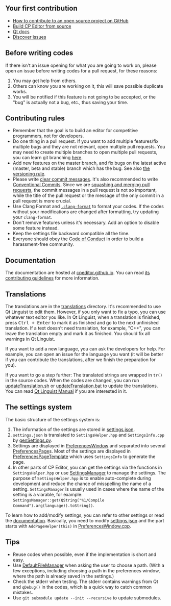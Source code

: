 ## Your first contribution

-   [How to contribute to an open source project on GitHub](https://egghead.io/series/how-to-contribute-to-an-open-source-project-on-github)
-   [Build CP Editor from source](https://cpeditor.org/docs/installation/build-from-source/)
-   [Qt docs](https://doc.qt.io/)
-   [Discover issues](https://github.com/cpeditor/cpeditor/contribute)

## Before writing codes

If there isn't an issue opening for what you are going to work on, please open an issue before writing codes for a pull request, for these reasons:

1.  You may get help from others.
2.  Others can know you are working on it, this will save possible duplicate works.
3.  You will be notified if this feature is not going to be accepted, or the "bug" is actually not a bug, etc., thus saving your time.

## Contributing rules

-   Remember that the goal is to build an editor for competitive programmers, not for developers.
-   Do one thing in a pull request. If you want to add multiple features/fix multiple bugs and they are not relevant, open multiple pull requests. You may need to create multiple branches to open multiple pull requests, you can learn git branching [here](https://learngitbranching.js.org/).
-   Add new features on the master branch, and fix bugs on the latest active (master, beta and stable) branch which has the bug. See also [the versioning rule](VERSIONING.md).
-   Please write [clear commit messages](https://chris.beams.io/posts/git-commit/). It's also recommended to write [Conventional Commits](https://www.conventionalcommits.org/). Since we are [squashing and merging pull requests](https://docs.github.com/en/free-pro-team@latest/github/collaborating-with-issues-and-pull-requests/about-pull-request-merges#squash-and-merge-your-pull-request-commits), the commit messages in a pull request is not so important, while the title of the pull request or the message of the only commit in a pull request is more crucial.
-   Use Clang Format and [`.clang-format`](.clang-format) to format your codes. If the codes without your modifications are changed after formatting, try updating your `clang-format`.
-   Don't remove features unless it's necessary. Add an option to disable some feature instead.
-   Keep the settings file backward compatible all the time.
-   Everyone should obey the [Code of Conduct](CODE_OF_CONDUCT.md) in order to build a harassment-free community.

## Documentation

The documentation are hosted at [cpeditor.github.io](https://github.com/cpeditor/cpeditor.github.io). You can read [its contributing guidelines](https://github.com/cpeditor/cpeditor.github.io/blob/hugo/CONTRIBUTING.md) for more information.

## Translations

The translations are in the [translations](translations) directory. It's recommended to use Qt Linguist to edit them. However, if you only want to fix a typo, you can use whatever text editor you like. In Qt Linguist, when a translation is finished, press <kbd>Ctrl + Enter</kbd> to mark it as finished and go to the next unfinished translation. If a text doesn't need translation, for example, "C++", you can leave the translation empty and mark it as finished. You should fix all warnings in Qt Linguist.

If you want to add a new language, you can ask the developers for help. For example, you can open an issue for the language you want (it will be better if you can contribute the translations, after we finish the preparation for you).

If you want to go a step further: The translated strings are wrapped in `tr()` in the source codes. When the codes are changed, you can run [updateTranslation.sh](tools/updateTranslation.sh) or [updateTranslation.bat](tools/updateTranslation.bat) to update the translations. You can read [Qt Linguist Manual](https://doc.qt.io/qt-5/qtlinguist-index.html) if you are interested in it.

## The settings system

The basic structure of the settings system is:

1.  The information of the settings are stored in [settings.json](src/Settings/settings.json).
2.  `settings.json` is translated to `SettingsHelper.hpp` and `SettingsInfo.cpp` by [genSettings.py](src/Settings/genSettings.py).
3.  Settings are displayed in [PreferencesWindow](src/Settings/PreferencesWindow.hpp) and separated into several [PreferencesPage](src/Settings/PreferencesPage.hpp)s. Most of the settings are displayed in [PreferencesPageTemplate](src/Settings/PreferencesPageTemplate.hpp) which uses `SettingsInfo` to generate the page.
4.  In other parts of CP Editor, you can get the settings via the functions in `SettingsHelper.hpp` or use [SettingsManager](src/Settings/SettingsManager.hpp) to manage the settings. The purpose of `SettingsHelper.hpp` is to enable auto-complete during development and reduce the chance of misspelling the name of a setting. `SettingsManager` is usually used in cases where the name of the setting is a viarable, for example: `SettingsManager::get(QString("%1/Compile Command").arg(language)).toString()`.

To learn how to add/modify settings, you can refer to other settings or read the [documentation](src/Settings/README.md). Basically, you need to modify [settings.json](src/Settings/settings.json) and the part starts with `AddPageHelper(this)` in [PreferencesWindow.cpp](src/Settings/PreferencesWindow.cpp).

## Tips

-   Reuse codes when possible, even if the implementation is short and easy.
-   Use [DefaultFileManager](src/Settings/DefaultPathManager.hpp) when asking the user to choose a path. (With a few exceptions, including choosing a path in the preferences window, where the path is already saved in the settings.)
-   Check the stderr when testing. The stderr contains warnings from Qt and `qDebug()` in the codes, which is a quick way to catch common mistakes.
-   Use `git submodule update --init --recursive` to update submodules.

